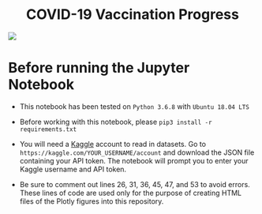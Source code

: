 # <center>COVID-19 Vaccination Progress</center>

<!-- <img src="https://www.gannett-cdn.com/presto/2020/03/07/USAT/97bc2b03-be50-4814-9389-9b5e52e3045b-promo-art.png?crop=5658,3183,x794,y621&width=1200"> -->

<img src="https://i.ibb.co/PND8kpp/vaccine-image.png">

# Before running the Jupyter Notebook

- This notebook has been tested on ```Python 3.6.8``` with ```Ubuntu 18.04 LTS```

- Before working with this notebook, please ```pip3 install -r requirements.txt```

- You will need a [Kaggle](https://www.kaggle.com) account to read in datasets. Go to ```https://kaggle.com/YOUR_USERNAME/account``` and download the JSON file containing your API token. The notebook will prompt you to enter your Kaggle username and API token.

- Be sure to comment out lines 26, 31, 36, 45, 47, and 53 to avoid errors. These lines of code are used only for the purpose of creating HTML files of the Plotly figures into this repository.
